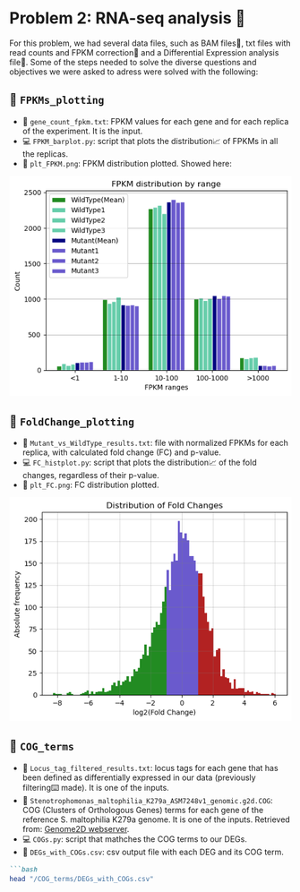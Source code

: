 # Problem 2: RNA-seq analysis 🧬
For this problem, we had several data files, such as BAM files📄, txt files with read counts and FPKM correction📄 and a Differential Expression analysis file📄. 
Some of the steps needed to solve the diverse questions and objectives we were asked to adress were solved with the following: 

## 📁 `FPKMs_plotting`
- 📄 `gene_count_fpkm.txt`: FPKM values for each gene and for each replica of the experiment. It is the input.
- 💻 `FPKM_barplot.py`: script that plots the distribution📈 of FPKMs in all the replicas.
- 🎨 `plt_FPKM.png`: FPKM distribution plotted. Showed here:

![FPKM distribution](FPKMs_plotting/plt_FPKM.png)

## 📁 `FoldChange_plotting`
- 📄 `Mutant_vs_WildType_results.txt`: file with normalized FPKMs for each replica, with calculated fold change (FC) and p-value. 
- 💻 `FC_histplot.py`: script that plots the distribution📈 of the fold changes, regardless of their p-value. 
- 🎨 `plt_FC.png`: FC distribution plotted.

![FC distribution](FoldChange_plotting/plt_FC.png)
  
## 📁 `COG_terms`
- 📄 `Locus_tag_filtered_results.txt`: locus tags for each gene that has been defined as differentially expressed in our data (previously filtering⌨️ made). It is one of the inputs.
- 📄 `Stenotrophomonas_maltophilia_K279a_ASM7248v1_genomic.g2d.COG`: COG (Clusters of Orthologous Genes) terms for each gene of the reference S. maltophilia K279a genome. It is one of the inputs. Retrieved from: [Genome2D webserver](http://genome2d.molgenrug.nl/).
- 💻 `COGs.py`: script that mathches the COG terms to our DEGs.
- 📄 `DEGs_with_COGs.csv`: csv output file with each DEG and its COG term.

```markdown
```bash
head "/COG_terms/DEGs_with_COGs.csv"
